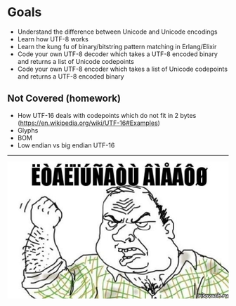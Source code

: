 # Goals


* Understand the difference between Unicode and Unicode encodings
* Learn how UTF-8 works
* Learn the kung fu of binary/bitstring pattern matching in Erlang/Elixir
* Code your own UTF-8 decoder which takes a UTF-8 encoded binary and returns a list of Unicode codepoints
* Code your own UTF-8 encoder which takes a list of Unicode codepoints and returns a UTF-8 encoded binary



## Not Covered (homework)


* How UTF-16 deals with codepoints which do not fit in 2 bytes (https://en.wikipedia.org/wiki/UTF-16#Examples)
* Glyphs
* BOM
* Low endian vs big endian UTF-16

----


![alt text](https://raw.githubusercontent.com/leikind/learn_utf8_and_elixir_binary_matching/master/abracadabra.jpg)
